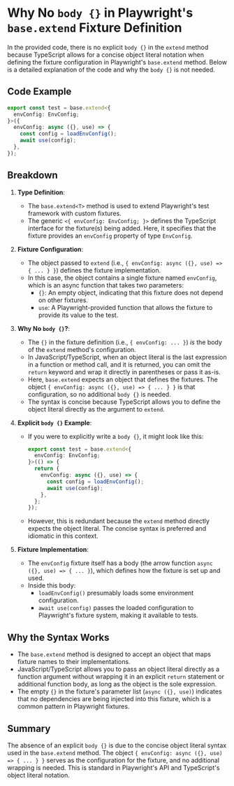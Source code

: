# Why No `body {}` in Playwright's `base.extend` Fixture Definition

In the provided code, there is no explicit `body {}` in the `extend` method because TypeScript allows for a concise object literal notation when defining the fixture configuration in Playwright's `base.extend` method. Below is a detailed explanation of the code and why the `body {}` is not needed.

## Code Example
```typescript
export const test = base.extend<{
  envConfig: EnvConfig;
}>({
  envConfig: async ({}, use) => {
    const config = loadEnvConfig();
    await use(config);
  },
});
```

## Breakdown

1. **Type Definition**:
   - The `base.extend<T>` method is used to extend Playwright's test framework with custom fixtures.
   - The generic `<{ envConfig: EnvConfig; }>` defines the TypeScript interface for the fixture(s) being added. Here, it specifies that the fixture provides an `envConfig` property of type `EnvConfig`.

2. **Fixture Configuration**:
   - The object passed to `extend` (i.e., `{ envConfig: async ({}, use) => { ... } }`) defines the fixture implementation.
   - In this case, the object contains a single fixture named `envConfig`, which is an async function that takes two parameters:
     - `{}`: An empty object, indicating that this fixture does not depend on other fixtures.
     - `use`: A Playwright-provided function that allows the fixture to provide its value to the test.

3. **Why No `body {}`?**:
   - The `{}` in the fixture definition (i.e., `{ envConfig: ... }`) *is* the body of the `extend` method's configuration.
   - In JavaScript/TypeScript, when an object literal is the last expression in a function or method call, and it is returned, you can omit the `return` keyword and wrap it directly in parentheses or pass it as-is.
   - Here, `base.extend` expects an object that defines the fixtures. The object `{ envConfig: async ({}, use) => { ... } }` is that configuration, so no additional `body {}` is needed.
   - The syntax is concise because TypeScript allows you to define the object literal directly as the argument to `extend`.

4. **Explicit `body {}` Example**:
   - If you were to explicitly write a `body {}`, it might look like this:
     ```typescript
     export const test = base.extend<{
       envConfig: EnvConfig;
     }>(() => {
       return {
         envConfig: async ({}, use) => {
           const config = loadEnvConfig();
           await use(config);
         },
       };
     });
     ```
   - However, this is redundant because the `extend` method directly expects the object literal. The concise syntax is preferred and idiomatic in this context.

5. **Fixture Implementation**:
   - The `envConfig` fixture itself has a body (the arrow function `async ({}, use) => { ... }`), which defines how the fixture is set up and used.
   - Inside this body:
     - `loadEnvConfig()` presumably loads some environment configuration.
     - `await use(config)` passes the loaded configuration to Playwright's fixture system, making it available to tests.

## Why the Syntax Works
- The `base.extend` method is designed to accept an object that maps fixture names to their implementations.
- JavaScript/TypeScript allows you to pass an object literal directly as a function argument without wrapping it in an explicit `return` statement or additional function body, as long as the object is the sole expression.
- The empty `{}` in the fixture's parameter list (`async ({}, use)`) indicates that no dependencies are being injected into this fixture, which is a common pattern in Playwright fixtures.

## Summary
The absence of an explicit `body {}` is due to the concise object literal syntax used in the `base.extend` method. The object `{ envConfig: async ({}, use) => { ... } }` serves as the configuration for the fixture, and no additional wrapping is needed. This is standard in Playwright's API and TypeScript's object literal notation.
